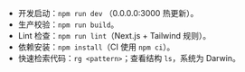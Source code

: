 - 开发启动：`npm run dev` （0.0.0.0:3000 热更新）。
- 生产校验：`npm run build`。
- Lint 检查：`npm run lint`（Next.js + Tailwind 规则）。
- 依赖安装：`npm install`（CI 使用 `npm ci`）。
- 快速检索代码：`rg <pattern>`；查看结构 `ls`，系统为 Darwin。